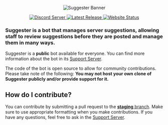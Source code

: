 <p align="center">
  <img src="https://cdn.discordapp.com/attachments/654421515646795784/671360271930884096/suggester_banner.png" alt="Suggester Banner" />
</p>

<p align="center">
  <a href="https://discord.com/invite/G5pEdUp" target="_blank">
    <img src="https://img.shields.io/discord/566002482166104066?label=Discord" alt="Discord Server" />
  </a>
  <a href="https://github.com/Suggester-Bot/Suggester/releases" target="_blank">
    <img src="https://img.shields.io/github/release/Suggester-Bot/Suggester.svg" alt="Latest Release" />
  </a>
  <a href="https://suggester.js.org" target="_blank">
    <img src="https://img.shields.io/website-up-down-green-red/https/suggester.js.org.svg" alt="Website Status" />
  </a>
</p>

### Suggester is a bot that manages server suggestions, allowing staff to review suggestions before they are posted and manage them in many ways.

Suggester is a **public** bot available for everyone. You can find more information about the bot in its <a href="https://discord.com/invite/G5pEdUp" target="_blank">Support Server</a>.

The code of the bot is open source to allow for community contributions. Please take note of the following:
**You may not host your own clone of Suggester publicly and/or provide support for it.**

## How do I contribute?
You can contribute by submitting a pull request to the [**staging** branch](https://github.com/Suggester-Bot/Suggester/tree/staging). Make sure to use appropriate formatting when you make contributions. If you have any questions, feel free to ask in the <a href="https://discord.com/invite/G5pEdUp" target="_blank">Support Server</a>.
